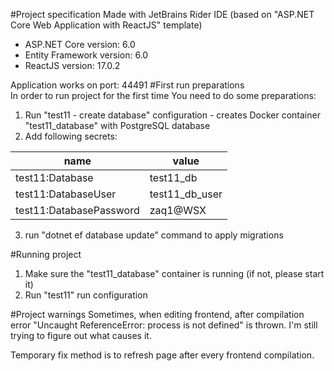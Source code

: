 #Project specification
Made with JetBrains Rider IDE (based on "ASP.NET Core Web Application with ReactJS" template)

* ASP.NET Core version: 6.0
* Entity Framework version: 6.0
* ReactJS version: 17.0.2

Application works on port: 44491
#First run preparations  
In order to run project for the first time You need to do some preparations:
1. Run "test11 - create database" configuration - creates Docker container "test11_database" with PostgreSQL database
2. Add following secrets:

| name                    | value          |
|-------------------------|----------------|
| test11:Database         | test11_db      |
| test11:DatabaseUser     | test11_db_user |
| test11:DatabasePassword | zaq1@WSX       |

3. run "dotnet ef database update" command to apply migrations

#Running project
1. Make sure the "test11_database" container is running (if not, please start it)
2. Run "test11" run configuration

#Project warnings
Sometimes, when editing frontend, after compilation error "Uncaught ReferenceError: process is not defined" is thrown. I'm still trying to figure out what causes it.

Temporary fix method is to refresh page after every frontend compilation. 